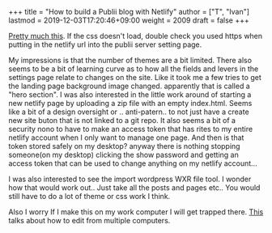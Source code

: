 +++
title = "How to build a Publii blog with Netlify"
author = ["T", "Ivan"]
lastmod = 2019-12-03T17:20:46+09:00
weight = 2009
draft = false
+++

[Pretty much this](https://getpublii.com/docs/build-a-static-website-with-netlify.html#js-header). If the css doesn't load, double check you used
https when putting in the netlify url into the publii server setting
page.

My impressions is that the number of themes are a bit limited. There
also seems to be a bit of learning curve as to how all the fields and
levers in the settings page relate to changes on the site. Like it
took me a few tries to get the landing page background image
changed. apparently that is called a "hero section".
I was also interested in the little work around of starting a new
netlify page by uploading a zip file with an empty index.html. Seems
like a bit of a design oversight or .. anti-patern.. to not just have
a create new site buton that is not linked to a git repo. It also
seems a bit of a security nono to have to make an access token that
has rites to my entire netlify account when I only want to manage one
page. And then is that token stored safely on my desktop? anyway there
is nothing stopping someone(on my desktop) clicking the show password
and getting an access token that can be used to change anything on my
netlify account...

I was also interested to see the import wordpress WXR file tool. I
wonder how that would work out.. Just take all the posts and pages
etc.. You would still have to do a lot of theme or css work I think.

Also I worry If I make this on my work computer I will get trapped
there. [This](https://getpublii.com/blog/managing-static-website-on-multiple-computers.html) talks about how to edit from multiple computers.
